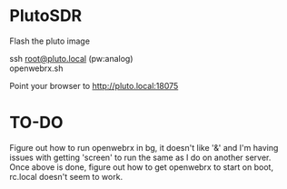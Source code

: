 # PlutoSDR

Flash the pluto image

ssh root@pluto.local (pw:analog)
<BR>
openwebrx.sh

Point your browser to http://pluto.local:18075

<H1>TO-DO</h1>
Figure out how to run openwebrx in bg, it doesn't like '&' and I'm having issues with getting 'screen' to run the same as I do on another server.
<BR>Once above is done, figure out how to get openwebrx to start on boot, rc.local doesn't seem to work.
